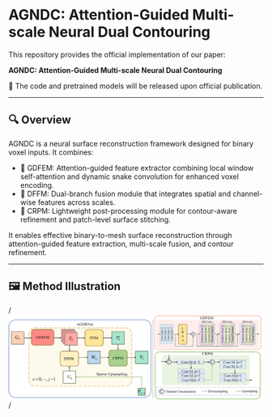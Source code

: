 # AGNDC: Attention-Guided Multi-scale Neural Dual Contouring

This repository provides the official implementation of our paper:

**AGNDC: Attention-Guided Multi-scale Neural Dual Contouring**

🚧 The code and pretrained models will be released upon official publication.

---

## 🔍 Overview

AGNDC is a neural surface reconstruction framework designed for binary voxel inputs. It combines:

- 🎯 GDFEM: Attention-guided feature extractor combining local window self-attention and dynamic snake convolution for enhanced voxel encoding.
- 🔄 DFFM: Dual-branch fusion module that integrates spatial and channel-wise features across scales.
- 🧩 CRPM: Lightweight post-processing module for contour-aware refinement and patch-level surface stitching.

It enables effective binary-to-mesh surface reconstruction through attention-guided feature extraction, multi-scale fusion, and contour refinement.

---

## 🖼️ Method Illustration

/*![AGNDC Architecture](assets/AGNDC_AGDRNet.jpg)*/

